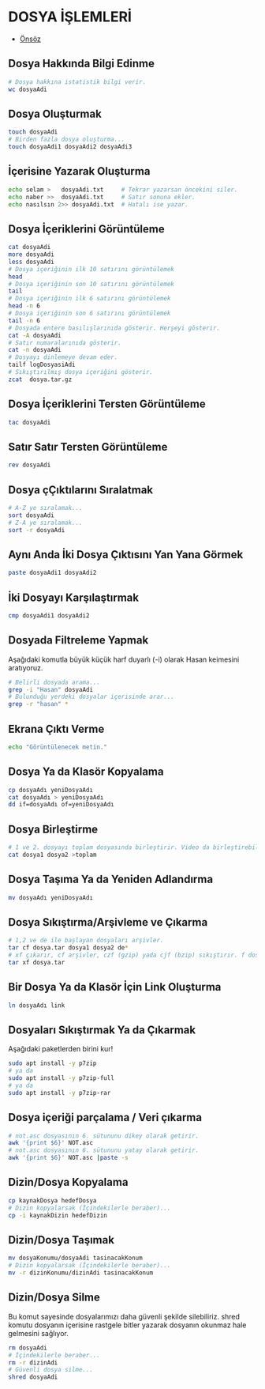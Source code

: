 # DOSYA İŞLEMLERİ

- [Önsöz](https://github.com/cicekhasan/DersNotlarim)

## Dosya Hakkında Bilgi Edinme
```bash
# Dosya hakkına istatistik bilgi verir.
wc dosyaAdi
```

## Dosya Oluşturmak

```bash
touch dosyaAdi
# Birden fazla dosya oluşturma...
touch dosyaAdi1 dosyaAdi2 dosyaAdi3
```

## İçerisine Yazarak Oluşturma

```bash
echo selam >   dosyaAdi.txt     # Tekrar yazarsan öncekini siler.
echo naber >>  dosyaAdi.txt     # Satır sonuna ekler.
echo nasılsın 2>> dosyaAdi.txt  # Hatalı ise yazar.
```

## Dosya İçeriklerini Görüntüleme

```bash
cat dosyaAdi
more dosyaAdi
less dosyaAdi
# Dosya içeriğinin ilk 10 satırını görüntülemek
head
# Dosya içeriğinin son 10 satırını görüntülemek
tail
# Dosya içeriğinin ilk 6 satırını görüntülemek
head -n 6
# Dosya içeriğinin son 6 satırını görüntülemek
tail -n 6
# Dosyada entere basılışlarınıda gösterir. Herşeyi gösterir.
cat -A dosyaAdi
# Satır numaralarınıda gösterir.
cat -n dosyaAdi
# Dosyayı dinlemeye devam eder.
tailf logDosyasiAdi
# Sıkıştırılmış dosya içeriğini gösterir.
zcat  dosya.tar.gz
```

## Dosya İçeriklerini Tersten Görüntüleme

```bash
tac dosyaAdi
```

## Satır Satır Tersten Görüntüleme

```bash
rev dosyaAdi
```

## Dosya çÇıktılarını Sıralatmak

```bash
# A-Z ye sıralamak...
sort dosyaAdi
# Z-A ye sıralamak...
sort -r dosyaAdi
```

## Aynı Anda İki Dosya Çıktısını Yan Yana Görmek

```bash
paste dosyaAdi1 dosyaAdi2
```

## İki Dosyayı Karşılaştırmak

```bash
cmp dosyaAdi1 dosyaAdi2
```

## Dosyada Filtreleme Yapmak

Aşağıdaki komutla büyük küçük harf duyarlı (-i) olarak Hasan keimesini aratıyoruz.

```bash
# Belirli dosyada arama...
grep -i "Hasan" dosyaAdi
# Bulunduğu yerdeki dosyalar içerisinde arar...
grep -r "hasan" *
```

## Ekrana Çıktı Verme

```bash
echo "Görüntülenecek metin."
```

## Dosya Ya da Klasör Kopyalama

```bash
cp dosyaAdı yeniDosyaAdı
cat dosyaAdı > yeniDosyaAdı
dd if=dosyaAdı of=yeniDosyaAdı
```

## Dosya Birleştirme

```bash
# 1 ve 2. dosyayı toplam dosyasında birleştirir. Video da birleştirebilir.
cat dosya1 dosya2 >toplam
```

## Dosya Taşıma Ya da Yeniden Adlandırma

```bash
mv dosyaAdı yeniDosyaAdı
```

## Dosya Sıkıştırma/Arşivleme ve Çıkarma

```bash
# 1,2 ve de ile başlayan dosyaları arşivler.
tar cf dosya.tar dosya1 dosya2 de*
# xf çıkarır, cf arşivler, czf (gzip) yada cjf (bzip) sıkıştırır. f dosya adı yazılacağını simgeler.
tar xf dosya.tar
```

## Bir Dosya Ya da Klasör İçin Link Oluşturma

```bash
ln dosyaAdı link
```

## Dosyaları Sıkıştırmak Ya da Çıkarmak

Aşağıdaki paketlerden birini kur!

```bash
sudo apt install -y p7zip
# ya da
sudo apt install -y p7zip-full
# ya da
sudo apt install -y p7zip-rar
```

## Dosya içeriği parçalama / Veri çıkarma

```bash
# not.asc dosyasının 6. sütununu dikey olarak getirir.
awk '{print $6}' NOT.asc
# not.asc dosyasının 6. sütununu yatay olarak getirir.
awk '{print $6}' NOT.asc |paste -s
```

## Dizin/Dosya Kopyalama

```bash
cp kaynakDosya hedefDosya
# Dizin kopyalarsak (İçindekilerle beraber)...
cp -i kaynakDizin hedefDizin
```

## Dizin/Dosya Taşımak

```bash
mv dosyaKonumu/dosyaAdi tasinacakKonum
# Dizin kopyalarsak (İçindekilerle beraber)...
mv -r dizinKonumu/dizinAdi tasinacakKonum
```

## Dizin/Dosya Silme

Bu komut sayesinde dosyalarımızı daha güvenli şekilde silebiliriz. shred komutu dosyanın içerisine rastgele bitler yazarak dosyanın okunmaz hale gelmesini sağlıyor.

```bash
rm dosyaAdi
# İçindekilerle beraber...
rm -r dizinAdi
# Güvenli dosya silme...
shred dosyaAdi
```
